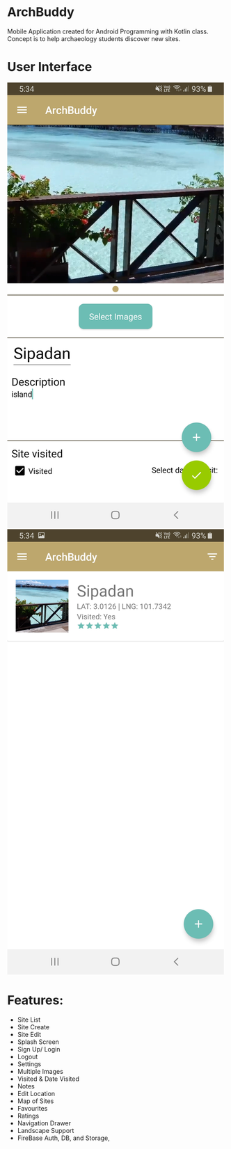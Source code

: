 # ArchBuddy
Mobile Application created for Android Programming with Kotlin class.
Concept is to help archaeology students discover new sites.

# User Interface
![img2](img2.jpg)
![img1](img1.jpg)

# Features:
- Site List
- Site Create
- Site Edit
- Splash Screen
- Sign Up/ Login
- Logout
- Settings
- Multiple Images
- Visited & Date Visited
- Notes
- Edit Location
- Map of Sites
- Favourites
- Ratings
- Navigation Drawer
- Landscape Support
- FireBase Auth, DB, and Storage,
